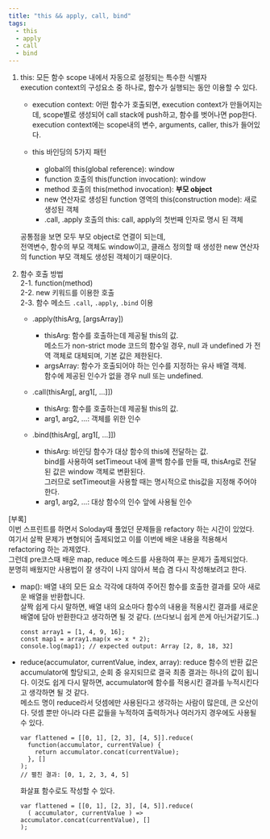 ```yaml
---
title: "this && apply, call, bind"
tags:
  - this
  - apply
  - call
  - bind
---
```


1. this: 모든 함수 scope 내에서 자동으로 설정되는 특수한 식별자  
	execution context의 구성요소 중 하나로, 함수가 실행되는 동안 이용할 수 있다.  

	- execution context: 어떤 함수가 호출되면, execution context가 만들어지는데, scope별로 생성되어 call stack에 push하고, 함수를 벗어나면 pop한다.  
	execution context에는 scope내의 변수, arguments, caller, this가 들어있다.  

	- this 바인딩의 5가지 패턴  
	  + global의 this(global reference): window  
	  + function 호출의 this(function invocation): window  
	  + method 호출의 this(method invocation): **부모 object**  
	  + new 연산자로 생성된 function 영역의 this(construction mode): 새로 생성된 객체  
	  + .call, .apply 호출의 this: call, apply의 첫번째 인자로 명시 된 객체  

	공통점을 보면 모두 부모 object로 연결이 되는데,  
	전역변수, 함수의 부모 객체도 window이고, 클래스 정의할 때 생성한 new 연산자의 function 부모 객체도 생성된 객체이기 때문이다.  

2. 함수 호출 방법  
	2-1. function(method)  
	2-2. new 키워드를 이용한 호출  
	2-3. 함수 메소드 `.call`, `.apply`, `.bind` 이용

	- .apply(thisArg, [argsArray])  
	  + thisArg: 함수를 호출하는데 제공될 this의 값.  
	메소드가 non-strict mode 코드의 함수일 경우, null 과 undefined 가 전역 객체로 대체되며, 기본 값은 제한된다.  
	  + argsArray: 함수가 호출되어야 하는 인수를 지정하는 유사 배열 객체.  
	함수에 제공된 인수가 없을 경우 null 또는 undefined.  

	- .call(thisArg[, arg1[, ...]])  
	  + thisArg: 함수를 호출하는데 제공될 this의 값.  
	  + arg1, arg2, ...: 객체를 위한 인수  

	- .bind(thisArg[, arg1[, ...]])  
	  + thisArg: 바인딩 함수가 대상 함수의 this에 전달하는 값.  
	bind를 사용하여 setTimeout 내에 콜백 함수를 만들 때, thisArg로 전달된 값은 window 객체로 변환된다.  
	그러므로 setTimeout을 사용할 때는 명시적으로 this값을 지정해 주어야 한다.
	  + arg1, arg2, ...: 대상 함수의 인수 앞에 사용될 인수  


[부록]  
이번 스프린트를 하면서 Soloday때 풀었던 문제들을 refactory 하는 시간이 있었다.  
여기서 살짝 문제가 변형되어 출제되었고 이를 이번에 배운 내용을 적용해서 refactoring 하는 과제였다.  
그런데 pre코스때 배운 map, reduce 메소드를 사용하여 푸는 문제가 출제되었다.  
분명히 배웠지만 사용법이 잘 생각이 나지 않아서 복습 겸 다시 작성해보려고 한다.  

- map(): 배열 내의 모든 요소 각각에 대하여 주어진 함수를 호출한 결과를 모아 새로운 배열을 반환합니다.  
살짝 쉽게 다시 말하면, 배열 내의 요소마다 함수의 내용을 적용시킨 결과를 새로운 배열에 담아 반환한다고 생각하면 될 것 같다. (쓰다보니 쉽게 쓴게 아닌거같기도..)  

  ```
  const array1 = [1, 4, 9, 16];
  const map1 = array1.map(x => x * 2);
  console.log(map1); // expected output: Array [2, 8, 18, 32]
  ```

- reduce(accumulator, currentValue, index, array): reduce 함수의 반환 값은 accumulator에 할당되고, 순회 중 유지되므로 결국 최종 결과는 하나의 값이 됩니다.
이것도 쉽게 다시 말하면, accumulator에 함수를 적용시킨 결과를 누적시킨다고 생각하면 될 것 같다.  
메소드 명이 reduce라서 덧셈에만 사용된다고 생각하는 사람이 많은데, 큰 오산이다. 덧셈 뿐만 아니라 다른 값들을 누적하여 출력하거나 여러가지 경우에도 사용될 수 있다.  

  ```
  var flattened = [[0, 1], [2, 3], [4, 5]].reduce(
    function(accumulator, currentValue) {
      return accumulator.concat(currentValue);
    }, []
  );
  // 펼친 결과: [0, 1, 2, 3, 4, 5]
  ```

  화살표 함수로도 작성할 수 있다.  

  ```
  var flattened = [[0, 1], [2, 3], [4, 5]].reduce(
    ( accumulator, currentValue ) => accumulator.concat(currentValue), []
  );
  ```
